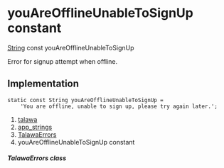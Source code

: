 
<div>

# youAreOfflineUnableToSignUp constant

</div>


[String](https://api.flutter.dev/flutter/dart-core/String-class.html)
const youAreOfflineUnableToSignUp



Error for signup attempt when offline.



## Implementation

``` language-dart
static const String youAreOfflineUnableToSignUp =
    'You are offline, unable to sign up, please try again later.';
```







1.  [talawa](../../index.md)
2.  [app_strings](../../constants_app_strings/)
3.  [TalawaErrors](../../constants_app_strings/TalawaErrors-class.md)
4.  youAreOfflineUnableToSignUp constant

##### TalawaErrors class







